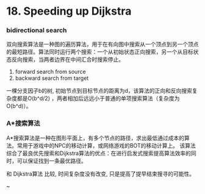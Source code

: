 # 18. Speeding up Dijkstra

### bidirectional search
双向搜索算法是一种图的遍历算法，用于在有向图中搜索从一个顶点到另一个顶点的最短路径。算法同时运行两个搜索：一个从初始状态正向搜索，另一个从目标状态反向搜索，当两者边界在中间汇合时搜索停止。

1. forward search from source
2. backward search from target

一棵分支因子b的树, 初始节点到目标节点的距离为d，该算法的正向和反向搜索复杂度都是O(b^d/2) ，两者相加后远远小于普通的单项搜索算法（复杂度为O(b^d)）。

### A*搜索算法

A*搜索算法是一种在图形平面上，有多个节点的路径，求出最低通过成本的算法。常用于游戏中的NPC的移动计算，或网络游戏的BOT的移动计算上。 该算法综合了最良优先搜索和Dijkstra算法的优点：在进行启发式搜索提高算法效率的同时，可以保证找到一条最优路径。

和 Dijkstra算法 比较, 时间复杂度没有改变, 只是提高了提早结束搜寻的可能性。

~[]("~@assets/50/a_star.png")

